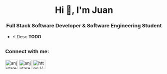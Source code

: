 <h1 align="center">Hi 👋, I'm Juan</h1>
<h3 align="center">Full Stack Software Developer & Software Engineering Student</h3>

- ⚡ Desc **TODO**


<h3 align="left">Connect with me:</h3>
<p align="left">
<a href="https://instagram.com/anjutares" target="blank"><img align="center" src="https://raw.githubusercontent.com/rahuldkjain/github-profile-readme-generator/master/src/images/icons/Social/instagram.svg" alt="anjutares" height="30" width="40" /></a>
<a href="https://www.hackerrank.com/anjutares" target="blank"><img align="center" src="https://raw.githubusercontent.com/rahuldkjain/github-profile-readme-generator/master/src/images/icons/Social/hackerrank.svg" alt="anjutares" height="30" width="40" /></a>
<a href="https://discord.gg/https://discord.gg/ktqvKmN7Xu" target="blank"><img align="center" src="https://raw.githubusercontent.com/rahuldkjain/github-profile-readme-generator/master/src/images/icons/Social/discord.svg" alt="https://discord.gg/3SbDWHYkUT" height="30" width="40" /></a>
</p>
